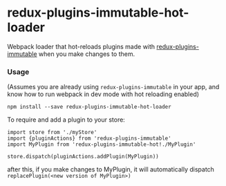 # redux-plugins-immutable-hot-loader

Webpack loader that hot-reloads plugins made with [redux-plugins-immutable](http://github.com/jcoreio/redux-plugins-immutable) when you make changes to them.

### Usage

(Assumes you are already using `redux-plugins-immutable` in your app, and know how to run webpack in dev mode with hot reloading enabled)

```
npm install --save redux-plugins-immutable-hot-loader
```

To require and add a plugin to your store:

```es6
import store from './myStore'
import {pluginActions} from 'redux-plugins-immutable'
import MyPlugin from 'redux-plugins-immutable-hot!./MyPlugin'

store.dispatch(pluginActions.addPlugin(MyPlugin))
```

after this, if you make changes to MyPlugin, it will automatically dispatch `replacePlugin(<new version of MyPlugin>)`
